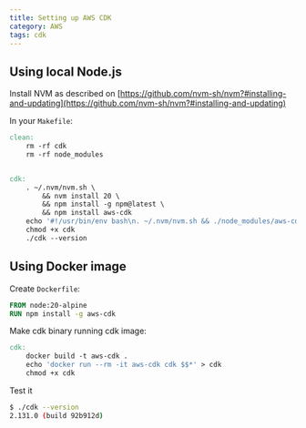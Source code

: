 ```yaml
---
title: Setting up AWS CDK
category: AWS
tags: cdk
---
```


## Using local Node.js

Install NVM as described on 
[https://github.com/nvm-sh/nvm?#installing-and-updating](https://github.com/nvm-sh/nvm?#installing-and-updating)

In your `Makefile`:

```makefile
clean:
	rm -rf cdk
	rm -rf node_modules


cdk:
	. ~/.nvm/nvm.sh \
	    && nvm install 20 \
	    && npm install -g npm@latest \
	    && npm install aws-cdk
	echo '#!/usr/bin/env bash\n. ~/.nvm/nvm.sh && ./node_modules/aws-cdk/bin/cdk $$*' > cdk
	chmod +x cdk
	./cdk --version
```

## Using Docker image

Create `Dockerfile`:

```dockerfile
FROM node:20-alpine
RUN npm install -g aws-cdk
```

Make cdk binary running cdk image:

```makefile
cdk:
	docker build -t aws-cdk .
	echo 'docker run --rm -it aws-cdk cdk $$*' > cdk
	chmod +x cdk
```

Test it

```sh
$ ./cdk --version
2.131.0 (build 92b912d)
```
